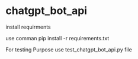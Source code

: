 # chatgpt_bot_api
install requirments 


use comman pip install -r requirements.txt


For testing Purpose use test_chatgpt_bot_api.py file
